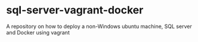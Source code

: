 # sql-server-vagrant-docker
A repository on how to deploy a non-Windows ubuntu machine, SQL server and Docker using vagrant

